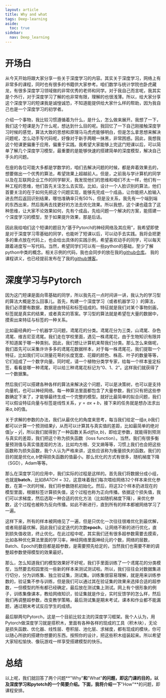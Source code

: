 ```yaml
---
layout: article
title: Why and what
tags: Deep-learning
aside:
  toc: true
sidebar:
  nav: Deep_learning
---
```


# 开场白

从今天开始将跟大家分享一些关于深度学习的内容。其实关于深度学习，网络上有非常多的课程，同时也有很多的书籍供大家参考。咱们数学与统计学院也卧虎藏龙，有很多深度学习领域做的非常优秀的老师和同学。对于我自己而言呢，我其实是个外行，对于深度学习了解的也非常有限，理解的也很浅薄。所以，给大家分享这个深度学习的短课我是诚惶诚恐，不知道能提供给大家什么样的帮助，因为我自己也是一个深度学习的初学者。

介绍一个事物，我比较习惯遵循着为什么，是什么，怎么做来展开。我想了一下，我们这个短课是为了什么呢，想达到什么目的呢。我回忆了一下自己刚接触深度学习时候的感觉，算法大致的思想和原理马马虎虎能够明白，但是怎么拿思想来解决问题呢，怎么动手写代码呢，好像对于新手两眼一抹黑，非常困惑。因此，我想我这个短课更偏重于应用，偏重于实践。我希望大家能够上完这门短课以后，可以简单了解几个深度学习模型，最重要的是能够快速的搭建简单的深度模型，解决自己手头的问题。<!--more-->

在座的各位可能大多都是学数学的，咱们去解决问题的时候，都是奔着效果去的，想要做出一个优秀的算法，希望效果上超越前人。但是，之前我与学计算机的同学以及在互联网企业工作的同学聊天，我发现他们的思维和咱们不太一样，他们有一种工程的思维，他们首先关注怎么去实现。比如，设计一个人脸识别的算法，他们首要关注的在于如何先把这个问题实现，能够先完成一个成品，让你能把人脸输入进去然后返回识别结果，哪怕准确率只有50%，但是没关系，我先有一个端到端的东西出来，然后我再去找更好的方法去优化效果。所以我想，这个课也蕴含了这种思维，让大家不论效果如何，先有个成品，先给问题一个解决的方案，能搭建一个深度学习的模型，至于如果提升效果，那是后话。

因此我给咱们这个短课的题目为“基于Pytorch的神经网络及其应用”，我希望即使是对于深度学习零基础的同学，也能听了短课以后，可以动手去实践。我将会把更多的重点放在代码上，也会给出具体的实践示例，希望喜欢动手的同学，可以每天跟着进度写一写代码。当然，希望同学们可以有一些python的基础，至少了解python中类的概念。相关示例的代码，我也会同步的放在我的[github仓库](https://github.com/Wu-Haonan/Deep_learning_short_course/)。
我的课程讲义，也已经提前发布在了我的[github博客](https://wu-haonan.github.io/2022/01/10/Why_and_what.html)。

# 深度学习与Pytorch

因为这门短课是面向零基础的同学，所以我先花一点时间讲一讲，我认为的学习型的算法大概是怎么回事儿。首先，构建一个深度学习（或者机器学习 ）的算法，我们必须要有数据，数据是由特征和标签组成的。特征就是我们对某个事物刻画，标签就是真实的结果，或者真实的答案。学习型的算法就是希望在大量的数据中，摸索出来特征与标签的一种关系。

比如最经典的一个机器学习问题，鸢尾花的分类。鸢尾花分为三类，山鸢尾、杂色鸢尾、维吉尼亚鸢尾。我们走在学校里面，遇见一株鸢尾花，由于生物知识有限并不知道属于哪一种类别。因此，我们想让计算机来帮我们分类。那么怎么来做呢，我们首先可以采集许许多多的鸢尾花数据样本，对于每一株鸢尾花，我们提取一个特征，比如我们可以测量花萼的长度宽度、花瓣的颜色、株高、叶子的数量等等，它们组成了一个数字向量。同时呢，请一个植物分类学专家，给每一个样本鉴定标签，看看是哪一种鸢尾，可以给三种鸢尾花标记为“0、1、2”。这样我们就获得了一个数据集。

然后我们可以搭建各种各样的算法来解决这个问题，可以是决策树，也可以是支持向量机，也可以神经网络。每一种算法里面都包含了大量参数，我们只有把这些参数确定下来了，才能够最终生成一个完整的模型。就好比最简单的拟合问题，我们可以假设特征向量与标签是线性关系，${ y=ax+b }$，接下来的任务就是想办法求出来${ a,b }$的值。

关于求解的参数的办法，我们从最优化的角度来思考，每当我们给定一组${ a,b }$我们都可以计算一个预测结果${ \hat{y} }$，从而可以计算其与真实值的差距，比如最简单的绝对值${ \lvert y-\hat{y} \rvert }$，所以我们就得到了一种函数关系${ diff(a,b) }$，即给定参数，就能得到预测与真实的差距，我们把这个称为损失函数（loss function）。当然，我们有很多衡量预测值与真实值差距的方法，比如均方根、交叉熵等等，习惯上我们也会把这些函数称为损失函数，我个人认为严格来讲，这些应该称为衡量损失的函数。我们的目的就是优化${ a,b }$使得损失函数的值最小。那么优化的方式有很多，随机梯度下降（SGD），Adam等等。

那么在深度学习的应用中，我们实际的过程是这样的。首先我们将数据分成小组，也就是**batch**，比如${ BATCH=32 }$，这意味着我们每次喂给网络32个样本来优化参数，在第一次的时候，我们将参数随机初始化。然后，将这32个样本扔进现在的模型里面，根据标签计算损失值，这个过程也称为正向传播。依据这个损失值，我们可以求梯度，然后选取一种合适的优化方法（比如随机梯度下降），来优化参数，这个过程也被称为反向传播。如此不断进行，直到所有的样本都被网络学习了一遍。

这样下来，所有的样本被网络见了一遍，但是只优化一次往往很难优化到最优解，或者局部最优解。因此我们设定迭代的次数**epoch**，让网络不断的进行优化，直到损失值收敛，终止优化。在此过程中呢，其实我们还有很多超参数需要去摸索，比如各种优化算法里面的学习率，神经网络里面神经元的个数，网络的层数，Batch、Epoch的数目都是超参数，是需要预先给定的，当然我们也需要不断的调整超参数使得模型的效果最好。

那么，怎么知道我们的模型效果好不好呢，我们手里面训练了一个鸢尾花的分类模型，当然要去校园里找一些新的样本来测试测试啦。所以，我们往往会对数据集进行切分，分为训练集、独立验证集，测试集。训练集很容易理解，就是用来训练参数的，验证集不参与训练，但是我们可以通过其在验证集的效果来选择合适的超参数，一但模型的所有都已经确定，最后放在测试集上测试。网上有个很形象的例子，训练集像课本，教给网络知识，验证集就是作业，实时反馈学的怎么样，然后我们再调整超参数，改变教学策略，最后测试集是期末考试，课本和作业都不能漏题，通过期末考试反应学生的成绩。

最后聊两句Pytorch，这是一个目前比较主流的深度学习框架。我个人认为，用Pytorch做深度学习就是搭积木，里面有各种各样的现成的工具（积木块），无论是损失函数、优化器、线性层、卷积层、池化层、求梯度，都有现成的模块，你可以随心所欲的搭建你想要的东西。按照你的设计，把这些积木组装起来。所以希望大家轻松愉快、像玩游戏一样享受搭建模型的快乐。

# 总结

以上呢，我们就回答了两个问题**"Why"**和**"What"**的问题，即这门课的目的，以及深度学习和pytotch的一个简要介绍。下面，我将介绍一下**"How"**的问题，即课程安排。
